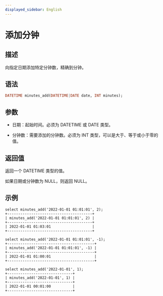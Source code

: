 ```yaml
---
displayed_sidebar: English
---
```


# 添加分钟

## 描述

向指定日期添加特定分钟数，精确到分钟。

## 语法

```Haskell
DATETIME minutes_add(DATETIME|DATE date, INT minutes);
```

## 参数

- 日期：起始时间。必须为 DATETIME 或 DATE 类型。

- 分钟数：需要添加的分钟数。必须为 INT 类型，可以是大于、等于或小于零的值。

## 返回值

返回一个 DATETIME 类型的值。

如果日期或分钟数为 NULL，则返回 NULL。

## 示例

```Plain
select minutes_add('2022-01-01 01:01:01', 2);
+---------------------------------------+
| minutes_add('2022-01-01 01:01:01', 2) |
+---------------------------------------+
| 2022-01-01 01:03:01                   |
+---------------------------------------+

select minutes_add('2022-01-01 01:01:01', -1);
+----------------------------------------+
| minutes_add('2022-01-01 01:01:01', -1) |
+----------------------------------------+
| 2022-01-01 01:00:01                    |
+----------------------------------------+

select minutes_add('2022-01-01', 1);
+------------------------------+
| minutes_add('2022-01-01', 1) |
+------------------------------+
| 2022-01-01 00:01:00          |
+------------------------------+
```
